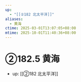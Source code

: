 ```yaml
---
up:
  - "[[②182 北太平洋]]"
aliases:
  - 黄海
ctime: 2025-03-01T13:07:05+08:00
mtime: 2025-10-01T11:40:36+08:00
---
```


# ②182.5 黄海

- up: [[②182 北太平洋]]

